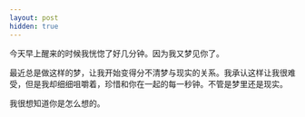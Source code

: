 ```yaml
---
layout: post
hidden: true
---
```

今天早上醒来的时候我恍惚了好几分钟。因为我又梦见你了。

最近总是做这样的梦，让我开始变得分不清梦与现实的关系。我承认这样让我很难受，但是我却细细咀嚼着，珍惜和你在一起的每一秒钟。不管是梦里还是现实。

我很想知道你是怎么想的。